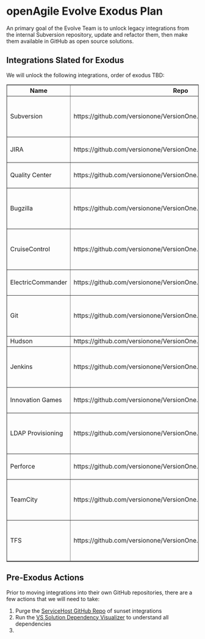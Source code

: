 # openAgile Evolve Exodus Plan

An primary goal of the Evolve Team is to unlock legacy integrations from the internal Subversion repository, update and refactor them, then make them available in GitHub as open source solutions.  

## Integrations Slated for Exodus

We will unlock the following integrations, order of exodus TBD:

<table border="1" width="100%">
	<tr>
		<th>Name</th>
		<th>Repo</th>
		<th>Notes</th>
	</tr>
	<tr>
		<td>Subversion</td>
		<td>https://github.com/versionone/VersionOne.Integration.Subversion</td>
		<td>Source code is in repo, buts needs cleanup and verification.</td>
	</tr>
	<tr>
		<td>JIRA</td>
		<td>https://github.com/versionone/VersionOne.Integration.JIRA</td>
		<td>Repo contians documentation only.</td>
	</tr>
	<tr>
		<td>Quality Center</td>
		<td>https://github.com/versionone/VersionOne.Integration.QualityCenter</td>
		<td>Repo contians documentation only.</td>
	</tr>
	<tr>
		<td>Bugzilla</td>
		<td>https://github.com/versionone/VersionOne.Integration.Bugzilla</td>
		<td>Source code is in repo, buts needs cleanup and verification.</td>
	</tr>
	<tr>
		<td>CruiseControl</td>
		<td>https://github.com/versionone/VersionOne.Integration.CruiseControl</td>
		<td>Source code is in repo, buts needs cleanup and verification.</td>
	</tr>
	<tr>
		<td>ElectricCommander</td>
		<td>https://github.com/versionone/VersionOne.Integration.ElectricCommander</td>
		<td>Repo contians documentation only.</td>
	</tr>
	<tr>
		<td>Git</td>
		<td>https://github.com/versionone/VersionOne.Integration.GitSCM</td>
		<td>Source code is in repo, buts needs cleanup and verification.</td>
	</tr>
	<tr>
		<td>Hudson</td>
		<td>https://github.com/versionone/VersionOne.Integration.Hudson</td>
		<td>Empty repo.</td>
	</tr>
	<tr>
		<td>Jenkins</td>
		<td>https://github.com/versionone/VersionOne.Integration.Jenkins</td>
		<td>Source code is in repo, buts needs cleanup and verification.</td>
	</tr>
	<tr>
		<td>Innovation Games</td>
		<td>https://github.com/versionone/VersionOne.Integration.Buy-A-Feature</td>
		<td>Repo contians documentation only.</td>
	</tr>
	<tr>
		<td>LDAP Provisioning</td>
		<td>https://github.com/versionone/VersionOne.Provisioning.LDAP</td>
		<td>Source code is in repo, buts needs cleanup and verification.</td>
	</tr>
	<tr>
		<td>Perforce</td>
		<td>https://github.com/versionone/VersionOne.Integration.Perforce</td>
		<td>Repo contians documentation only.</td>
	</tr>
	<tr>
		<td>TeamCity</td>
		<td>https://github.com/versionone/VersionOne.Integration.TeamCity</td>
		<td>Source code is in repo, buts needs cleanup and verification.</td>
	</tr>
	<tr>
		<td>TFS</td>
		<td>https://github.com/versionone/VersionOne.Integration.VSTFS</td>
		<td>Source code is in repo, buts needs cleanup and verification.</td>
	</tr>
</table>


## Pre-Exodus Actions

Prior to moving integrations into their own GitHub repositories, there are a few actions that we will need to take:

1. Purge the [ServiceHost GitHub Repo](https://github.com/versionone/ServiceHost) of sunset integrations
2. Run the [VS Solution Dependency Visualizer](http://www.devio.at/index.php/vsslndepvis) to understand all dependencies
3. 
 
